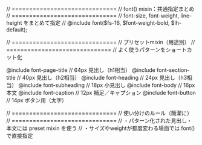 // ==============================
// font() mixin：共通指定まとめ
// ==============================
// font-size, font-weight, line-height をまとめて指定
// @include font($fs-16, $font-weight-bold, $lh-default);



// ==============================
// プリセットmixin（用途別）
// ==============================
// よく使うパターンをショートカット化

@include font-page-title      // 64px 見出し（h1相当）
@include font-section-title   // 40px 見出し（h2相当）
@include font-heading         // 24px 見出し（h3相当）
@include font-subheading      // 18px 小見出し
@include font-body            // 16px 本文
@include font-caption         // 12px 補足／キャプション
@include font-button          // 14px ボタン用（太字）

// ==============================
// 使い分けのルール（簡潔に）
// ==============================
// ・パターン化された見出し・本文には preset mixin を使う
// ・サイズやweightが都度変わる場面では font() で直接指定